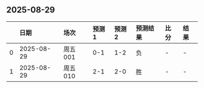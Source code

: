 

## 2025-08-29

|    | 日期         | 场次    | 预测1   | 预测2   | 预测结果   | 比分   | 结果   |
|---:|:-----------|:------|:------|:------|:-------|:-----|:-----|
|  0 | 2025-08-29 | 周五001 | 0-1   | 1-2   | 负      | -    | -    |
|  1 | 2025-08-29 | 周五010 | 2-1   | 2-0   | 胜      | -    | -    |

